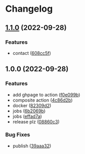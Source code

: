 # Changelog

## [1.1.0](https://github.com/Crashou59/miage-action/compare/v1.0.0...v1.1.0) (2022-09-28)


### Features

* contact ([608cc5f](https://github.com/Crashou59/miage-action/commit/608cc5f27c2c4a7f6ba75c04cd075949cb613db5))

## 1.0.0 (2022-09-28)


### Features

* add ghpage to action ([f0e099b](https://github.com/Crashou59/miage-action/commit/f0e099b757b3f89cda48a111793d10b613f72169))
* composite action ([4c86d2b](https://github.com/Crashou59/miage-action/commit/4c86d2b3a67717f17e39bc1db2e374308d75831f))
* docker ([82309d2](https://github.com/Crashou59/miage-action/commit/82309d2d4374aba7852df38191d20dfc8ea37b79))
* jobs ([6b2069b](https://github.com/Crashou59/miage-action/commit/6b2069b11134338783ee4c9d59d4abcc178c572a))
* jobs ([effad7a](https://github.com/Crashou59/miage-action/commit/effad7a819746d9f2bde202133244cabede32dd6))
* release plz ([08860c3](https://github.com/Crashou59/miage-action/commit/08860c3c35bd91f148a0d4b469a0ece852066858))


### Bug Fixes

* publish ([39aaa32](https://github.com/Crashou59/miage-action/commit/39aaa329a5c17ef39f9916c8e2a3875fa7b2b8e3))

